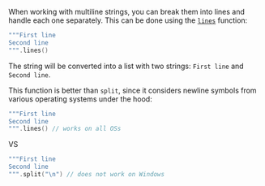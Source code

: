 When working with multiline strings, you can break them into lines and handle each one separately.
This can be done using the [`lines`](https://kotlinlang.org/api/latest/jvm/stdlib/kotlin.text/lines.html) function:
```kotlin
"""First line
Second line
""".lines()
```
The string will be converted into a list with two strings: `First line` and `Second line`.

This function is better than `split`, since it considers 
newline symbols from various operating systems under the hood:

```kotlin
"""First line
Second line
""".lines() // works on all OSs
```
VS
```kotlin
"""First line
Second line
""".split("\n") // does not work on Windows
```
